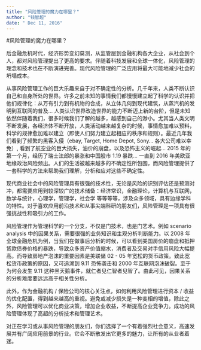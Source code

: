 ```yaml
---
title: "风险管理的魔力在哪里？"
author: "钱智超"
date: " Dec 11, 2016"
---
```


#风险管理的魔力在哪里？

后金融危机时代，经济形势变幻莫测，从监管层到金融机构各大企业，从社会到个人，都对风险管理提出了更高的要求。伴随着科技发展和全球一体化，风险管理的理念和技术也在不断演进完善。现代风险管理的广泛应用将最大可能地减少社会的坍塌成本。

从事风险管理工作的巨大乐趣来自于对不确定性的分析。几千年来，人类不断认识自己和自身所处的世界。许多之前未知的事情我们都慢慢建立起了科学的认识并把他们规律化：从万有引力到有机物的合成，从立体几何到现代建筑，从蒸汽机的发明到互联网的普及… 人类认识世界改造世界的能力不断迈上新的台阶，但是未知依然伴随着我们，很多时候我们了解的越多，越感到自己的渺小。尤其当人类文明不断发展，各经济体不断开放，人类活动越来越复杂的时候，事情愈加难以预料，科学的规律愈加难以建立（即使人们努力建立起相应的秩序和规则）。最近几年我们看到了频繁的黑客入侵（ebay, Target, Home Depot, Sony… 各大公司难以幸免）, 看到了航空业的巨大损失，油价的崩盘，以及恐怖主义的崛起… 2015 年的第一个月，经历了瑞士法郎的暴涨和中国股市 1.19 暴跌... 一直到 2016 年美欧亚地缘政治风险频出。人们的生活被越来越多的不确定性所包围，而风险管理提供了一套科学的方法来帮助我们理解，分析和应对这些不确定性。

现代商业社会中的风险管理具有很强的技术性，无论是风险的识别评估还是预测对冲，都需要应用到较深较广的技术储备：经济常识，金融理论，计算机与互联网，数学与统计，心理学，管理学，社会学 等等等等，涉及众多领域，具有边缘学科的特性。对于喜欢应用前沿技术和从事尖端科研的朋友们，风险管理是一项具有很强挑战性和吸引力的工作。

风险管理作为管理科学的一个分支，不仅是门技术，也是门艺术。例如 scenario analysis 中的因果关系，需要很强的业务知识和主观分析判断能力。以 2008 年全球金融危机为例，当我们在做事后分析的时候，可以看到美国房价的崩盘和抵押贷款债券价格的暴跌，导致众多资产价值缩水，消费者及交易对手信用风险大幅提高。而导致房地产泡沫的重要因素是美联储 02 - 05 年宽松的货币政策。致此宽松货币政策的原因，又可追溯到 9.11 恐怖袭击和 2000 年互联网泡沫破裂。至于为何会发生 9.11 这种黑天鹅事件，就仁者见仁智者见智了。由此可见，因果关系的分析难度要远远高于相关性分析。

此外，作为金融机构 / 保险公司的核心关注点，如何利用风险管理进行资本 / 收益的优化配置，得到越来越高的重视。避免或减少损失是一种变相的增值，除此之外，风险管理可以优化商业决策，增加企业收益，不断提高企业竞争力。成功的风险管理体现了高超的分析技术和管理艺术。

对正在学习或从事风险管理的朋友们，你们选择了一个有着强烈社会意义，高速发展并有广阔应用前景的行业。它会不断散发出它更多的魅力，让所有的从业者着迷。
